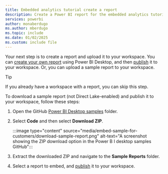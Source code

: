 ```yaml
---
title: Embedded analytics tutorial create a report
description: Create a Power BI report for the embedded analytics tutorials.
services: powerbi
author: monaberdugo
ms.author: mberdugo
ms.topic: include
ms.date: 01/02/2025
ms.custom: include file
---
```


Your next step is to create a report and upload it to your workspace. You can [create your own report](../fundamentals/desktop-getting-started.md#build-reports) using Power BI Desktop, and then [publish](../fundamentals/desktop-getting-started.md#share-your-work) it to your workspace. Or, you can upload a sample report to your workspace.

>[!TIP]
>If you already have a workspace with a report, you can skip this step.

To download a sample report (not Direct Lake-enabled) and publish it to your workspace, follow these steps:

1. Open the GitHub [Power BI Desktop samples](https://github.com/microsoft/PowerBI-Desktop-Samples) folder.

1. Select **Code** and then select **Download ZIP**.

    :::image type="content" source="media/embed-sample-for-customers/download-sample-report.png" alt-text="A screenshot showing the ZIP download option in the Power B I desktop samples GitHub":::

1. Extract the downloaded ZIP and navigate to the **Sample Reports** folder.

1. Select a report to embed, and [publish](../fundamentals/desktop-getting-started.md#share-your-work) it to your workspace.
